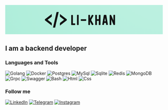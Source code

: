 [![Header](https://github.com/Li-Khan/Li-Khan/blob/main/assets/logo.png)](https://github.com/Li-Khan/)

## I am a backend developer

### Languages and Tools
![Golang](https://img.shields.io/badge/-Golang-0A0A0A?style=for-the-badge&logo=go)
![Docker](https://img.shields.io/badge/-Docker-0A0A0A?style=for-the-badge&logo=Docker)
![Postgres](https://img.shields.io/badge/-postgres-0A0A0A?style=for-the-badge&logo=postgresql)
![MySql](https://img.shields.io/badge/-MySql-0A0A0A?style=for-the-badge&logo=MySql)
![Sqlite](https://img.shields.io/badge/-Sqlite-0A0A0A?style=for-the-badge&logo=Sqlite)
![Redis](https://img.shields.io/badge/-Redis-0A0A0A?style=for-the-badge&logo=Redis)
![MongoDB](https://img.shields.io/badge/-MongoDB-0A0A0A?style=for-the-badge&logo=MongoDB)
![Grpc](https://img.shields.io/badge/-Grpc-0A0A0A?style=for-the-badge&logo=Grpc)
![Swagger](https://img.shields.io/badge/-Swagger-0A0A0A?style=for-the-badge&logo=Swagger)
![Bash](https://img.shields.io/badge/-Bash-0A0A0A?style=for-the-badge&logo=Bash)
![Html](https://img.shields.io/badge/-Html-0A0A0A?style=for-the-badge&logo=Html)
![Css](https://img.shields.io/badge/-Css-0A0A0A?style=for-the-badge&logo=Css)

### Follow me
[![LinkedIn](https://img.shields.io/badge/-LinkedIn-0A0A0A?style=for-the-badge&logo=LinkedIn)](https://www.linkedin.com/in/alihan-zhanazholov-24b4aa20b/)
[![Telegram](https://img.shields.io/badge/-Telegram-0A0A0A?style=for-the-badge&logo=Telegram)](https://t.me/LiKh4n)
[![Instagram](https://img.shields.io/badge/-Instagram-0A0A0A?style=for-the-badge&logo=Instagram)](https://www.instagram.com/li_khanmusic/)